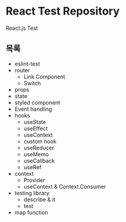 # React Test Repository
React.js Test

## 목록
* eslint-test
* router
    * Link Component
    * Switch
* props
* state
* styled component
* Event handling
* hooks
    * useState
    * useEffect
    * useContext
    * custom hook
    * useReducer
    * useMemo
    * useCallback
    * useRef
* context
    * Provider
    * useContext & Context.Consumer
* testing library
    * describe & it
    * test
* map function